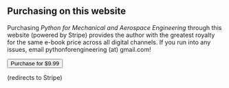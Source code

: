 ## Purchasing on this website

Purchasing *Python for Mechanical and Aerospace Engineering* through this website (powered by Stripe) provides the author with the greatest royalty for the same e-book price across all digital channels. If you run into any issues, email pythonforengineering (at) gmail.com!

<!-- Begin Stripe Checkout Form -->

<!-- Load Stripe.js on your website. -->
<script src="https://js.stripe.com/v3/"></script>
<link rel="stylesheet" href="css/normalize.css" />
<link rel="stylesheet" href="css/global.css" />
<section class="container">
<button data-checkout-mode="payment" data-price-id="price_1I2oiAAzc86QT0MIyKA6vxl5" class="button">Purchase for $9.99</button>
<p>(redirects to Stripe)</p>
</section>
<div id="error-message"></div>
<script>
// Replace with your own publishable key: https://dashboard.stripe.com/test/apikeys
var PUBLISHABLE_KEY = 'pk_live_51I2oSGAzc86QT0MI3vQRJs3cJGOaACRybp5nAQrVqXPoJp9r5SF3NJiR12pzTTy7AH8MpFusKMBKP6Zg6XjpvTEw00DTFyVjUX';
// Replace with the domain you want your users to be redirected back to after payment
var DOMAIN = location.href.replace(/[^/]*$/, '');


var stripe = Stripe(PUBLISHABLE_KEY);

// Handle any errors from Checkout
var handleResult = function (result) {
  if (result.error) {
     var displayError = document.getElementById('error-message');
      displayError.textContent = result.error.message;
        }
};

document.querySelectorAll('button').forEach(function (button) {
        button.addEventListener('click', function (e) {
          var mode = e.target.dataset.checkoutMode;
          var priceId = e.target.dataset.priceId;
          var items = [{ price: priceId, quantity: 1 }];

// Make the call to Stripe.js to redirect to the checkout page
// with the sku or plan ID.
stripe
            .redirectToCheckout({
              mode: mode,
              lineItems: items,
              successUrl:
                DOMAIN + 'success.html?session_id={CHECKOUT_SESSION_ID}',
              cancelUrl:
                DOMAIN + 'canceled.html?session_id={CHECKOUT_SESSION_ID}',
            })
            .then(handleResult);
        });
      });
</script>
